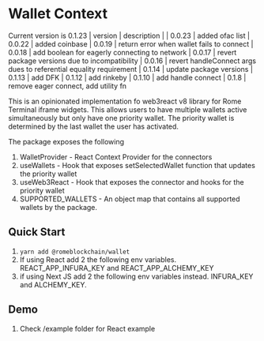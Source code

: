# Wallet Context

Current version is 0.1.23
| version | description |
| 0.0.23 | added ofac list
| 0.0.22 | added coinbase
| 0.0.19 | return error when wallet fails to connect
| 0.0.18 | add boolean for eagerly connecting to network
| 0.0.17 | revert package versions due to incompatibility
| 0.0.16 | revert handleConnect args dues to referential equality requirement
| 0.1.14 | update package versions
| 0.1.13 | add DFK
| 0.1.12 | add rinkeby
| 0.1.10 | add handle connect
| 0.1.8 | remove eager connect, add utility fn

This is an opinionated implementation fo web3react v8 library for Rome Terminal iframe widgets.
This allows users to have multiple wallets active simultaneously but only have one priority wallet.
The priority wallet is determined by the last wallet the user has activated.

The package exposes the following

1. WalletProvider - React Context Provider for the connectors
2. useWallets - Hook that exposes setSelectedWallet function that updates the priority wallet
3. useWeb3React - Hook that exposes the connector and hooks for the priority wallet
4. SUPPORTED_WALLETS - An object map that contains all supported wallets by the package.

## Quick Start

1. `yarn add @romeblockchain/wallet`
2. If using React add 2 the following env variables. REACT_APP_INFURA_KEY and REACT_APP_ALCHEMY_KEY
3. if using Next JS add 2 the following env variables instead. INFURA_KEY and ALCHEMY_KEY.

## Demo

1. Check /example folder for React example
